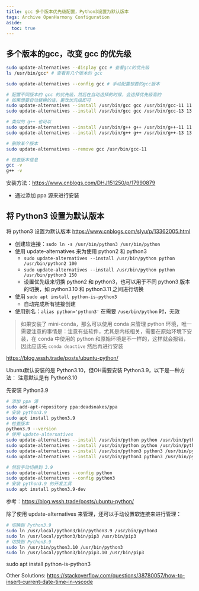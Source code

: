 ```yaml
---
title: gcc 多个版本优先级配置，Python3设置为默认版本
tags: Archive OpenHarmony Configuration
aside:
  toc: true
---
```


## 多个版本的gcc，改变 gcc 的优先级
```bash
sudo update-alternatives --display gcc # 查看gcc的优先级
ls /usr/bin/gcc* # 查看有几个版本的 gcc

sudo update-alternatives --config gcc # 手动配置想要的gcc版本

# 配置不同版本的 gcc 的优先级，然后在自动选择的时候，会选择优先级高的
# 如果想要自动替换的话，更改优先级即可
sudo update-alternatives --install /usr/bin/gcc gcc /usr/bin/gcc-11 11
sudo update-alternatives --install /usr/bin/gcc gcc /usr/bin/gcc-13 13

# 类似的 g++ 也可以
sudo update-alternatives --install /usr/bin/g++ g++ /usr/bin/g++-11 11
sudo update-alternatives --install /usr/bin/g++ g++ /usr/bin/g++-13 13

# 删除某个版本
sudo update-alternatives --remove gcc /usr/bin/gcc-11

# 检查版本信息
gcc -v
g++ -v
```

安装方法：https://www.cnblogs.com/DHJ151250/p/17990879
- 通过添加 ppa 源来进行安装

## 将 Python3 设置为默认版本
将 python3 设置为默认版本 https://www.cnblogs.com/slyu/p/13362005.html
- 创建软连接：`sudo ln -s /usr/bin/python3 /usr/bin/python`
- 使用 update-alternatives 来为使用 python2 和 python3 
    - `sudo update-alternatives --install /usr/bin/python python /usr/bin/python2 100`
    - `sudo update-alternatives --install /usr/bin/python python /usr/bin/python3 150`
    - 设置优先级来切换 python2 和 python3，也可以用于不同 python3 版本的切换，如 python3.10 和 python3.11 之间进行切换
- 使用 `sudo apt install python-is-python3`
    - 自动完成所有链接创建
- 使用别名：`alias python='python3'` 在需要 `/use/bin/python` 时，无效
> 如果安装了 mini-conda，那么可以使用 conda 来管理 python 环境，唯一需要注意的事情是：注意有些软件，尤其是内核相关，需要在原始环境下安装，在 conda 中使用的 python 和原始环境是不一样的，这样就会报错，因此应该先 `conda deactive` 然后再进行安装

https://blog.wssh.trade/posts/ubuntu-python/

Ubuntu默认安装的是 Python3.10，但OH需要安装 Python3.9，以下是一种方法：
注意默认是有 Python3.10

先安装 Python3.9
```bash
# 添加 ppa 源
sudo add-apt-repository ppa:deadsnakes/ppa
# 安装 python3.9
sudo apt install python3.9
# 检查版本
python3.9 --version
# 使用 update-alternatives
sudo update-alternatives --install /usr/bin/python python /usr/bin/python3.9 9
sudo update-alternatives --install /usr/bin/python python /usr/bin/python3.9 10
sudo update-alternatives --install /usr/bin/python3 python3 /usr/bin/python3.9 9
sudo update-alternatives --install /usr/bin/python3 python3 /usr/bin/python3.10 10

# 然后手动切换到 3.9
sudo update-alternatives --config python
sudo update-alternatives --config python3
# 安装 python3.9 的开发工具
sudo apt install python3.9-dev
```

参考：https://blog.wssh.trade/posts/ubuntu-python/


除了使用 update-alternatives 来管理，还可以手动设置软连接来进行管理：
```bash
# 切换到 Python3.9
sudo ln /usr/local/python3/bin/python3.9 /usr/bin/python3
sudo ln /usr/local/python3/bin/pip3 /usr/bin/pip3
# 切换到 Python3.9
sudo ln /usr/bin/python3.10 /usr/bin/python3
sudo ln /usr/local/python3/bin/pip3.10 /usr/bin/pip3
```
sudo apt install python-is-python3

Other Solutions: https://stackoverflow.com/questions/38780057/how-to-insert-current-date-time-in-vscode

